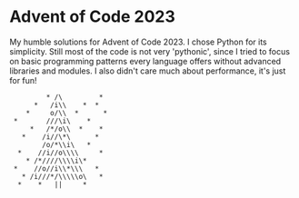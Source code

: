 # Advent of Code 2023
My humble solutions for Advent of Code 2023.
I chose Python for its simplicity. Still most of the code is not very 'pythonic', since I tried to focus on basic programming patterns every language offers without advanced libraries and modules. I also didn't care much about performance, it's just for fun!
```   *    *  ()   *   *
         * /\         *
      *   /i\\    *  *
    *     o/\\  *      *
 *       ///\i\    *
     *   /*/o\\  *    *
   *    /i//\*\      *
        /o/*\\i\   *
  *    //i//o\\\\     *
    * /*////\\\\i\*
 *    //o//i\\*\\\   *
   * /i///*/\\\\\o\   *
  *    *   ||     *
```
